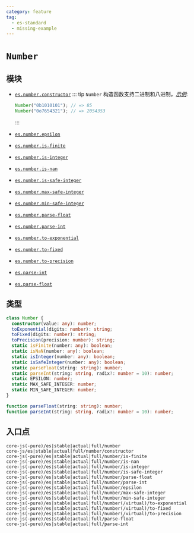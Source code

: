 ```yaml
---
category: feature
tag:
  - es-standard
  - missing-example
---
```


# `Number`

## 模块

- [`es.number.constructor`](https://github.com/zloirock/core-js/blob/master/packages/core-js/modules/es.number.constructor.js)
  ::: tip
  `Number` 构造函数支持二进制和八进制，[_示例_](https://goo.gl/jRd6b3):

  ```js
  Number("0b1010101"); // => 85
  Number("0o7654321"); // => 2054353
  ```

  :::

- [`es.number.epsilon`](https://github.com/zloirock/core-js/blob/master/packages/core-js/modules/es.number.epsilon.js)
- [`es.number.is-finite`](https://github.com/zloirock/core-js/blob/master/packages/core-js/modules/es.number.is-finite.js)
- [`es.number.is-integer`](https://github.com/zloirock/core-js/blob/master/packages/core-js/modules/es.number.is-integer.js)
- [`es.number.is-nan`](https://github.com/zloirock/core-js/blob/master/packages/core-js/modules/es.number.is-nan.js)
- [`es.number.is-safe-integer`](https://github.com/zloirock/core-js/blob/master/packages/core-js/modules/es.number.is-safe-integer.js)
- [`es.number.max-safe-integer`](https://github.com/zloirock/core-js/blob/master/packages/core-js/modules/es.number.max-safe-integer.js)
- [`es.number.min-safe-integer`](https://github.com/zloirock/core-js/blob/master/packages/core-js/modules/es.number.min-safe-integer.js)
- [`es.number.parse-float`](https://github.com/zloirock/core-js/blob/master/packages/core-js/modules/es.number.parse-float.js)
- [`es.number.parse-int`](https://github.com/zloirock/core-js/blob/master/packages/core-js/modules/es.number.parse-int.js)
- [`es.number.to-exponential`](https://github.com/zloirock/core-js/blob/master/packages/core-js/modules/es.number.to-exponential.js)
- [`es.number.to-fixed`](https://github.com/zloirock/core-js/blob/master/packages/core-js/modules/es.number.to-fixed.js)
- [`es.number.to-precision`](https://github.com/zloirock/core-js/blob/master/packages/core-js/modules/es.number.to-precision.js)
- [`es.parse-int`](https://github.com/zloirock/core-js/blob/master/packages/core-js/modules/es.parse-int.js)
- [`es.parse-float`](https://github.com/zloirock/core-js/blob/master/packages/core-js/modules/es.parse-float.js)

## 类型

```ts
class Number {
  constructor(value: any): number;
  toExponential(digits: number): string;
  toFixed(digits: number): string;
  toPrecision(precision: number): string;
  static isFinite(number: any): boolean;
  static isNaN(number: any): boolean;
  static isInteger(number: any): boolean;
  static isSafeInteger(number: any): boolean;
  static parseFloat(string: string): number;
  static parseInt(string: string, radix?: number = 10): number;
  static EPSILON: number;
  static MAX_SAFE_INTEGER: number;
  static MIN_SAFE_INTEGER: number;
}

function parseFloat(string: string): number;
function parseInt(string: string, radix?: number = 10): number;
```

## 入口点

```
core-js(-pure)/es|stable|actual|full/number
core-js/es|stable|actual|full/number/constructor
core-js(-pure)/es|stable|actual|full/number/is-finite
core-js(-pure)/es|stable|actual|full/number/is-nan
core-js(-pure)/es|stable|actual|full/number/is-integer
core-js(-pure)/es|stable|actual|full/number/is-safe-integer
core-js(-pure)/es|stable|actual|full/number/parse-float
core-js(-pure)/es|stable|actual|full/number/parse-int
core-js(-pure)/es|stable|actual|full/number/epsilon
core-js(-pure)/es|stable|actual|full/number/max-safe-integer
core-js(-pure)/es|stable|actual|full/number/min-safe-integer
core-js(-pure)/es|stable|actual|full/number(/virtual)/to-exponential
core-js(-pure)/es|stable|actual|full/number(/virtual)/to-fixed
core-js(-pure)/es|stable|actual|full/number(/virtual)/to-precision
core-js(-pure)/es|stable|actual|full/parse-float
core-js(-pure)/es|stable|actual|full/parse-int
```
